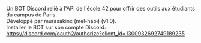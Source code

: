 Un BOT Discord relié à l'API de l'école 42 pour offrir des outils aux étudiants du campus de Paris.
<br/>
Développé par murasakinx (mel-habi) (v1.0).
<br/>
Installer le BOT sur son compte Discord: https://discord.com/oauth2/authorize?client_id=1300932692749189235
